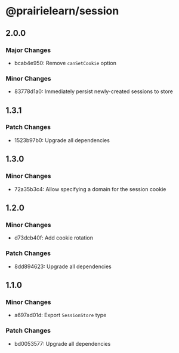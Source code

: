 # @prairielearn/session

## 2.0.0

### Major Changes

- bcab4e950: Remove `canSetCookie` option

### Minor Changes

- 83778d1a0: Immediately persist newly-created sessions to store

## 1.3.1

### Patch Changes

- 1523b97b0: Upgrade all dependencies

## 1.3.0

### Minor Changes

- 72a35b3c4: Allow specifying a domain for the session cookie

## 1.2.0

### Minor Changes

- d73dcb40f: Add cookie rotation

### Patch Changes

- 8dd894623: Upgrade all dependencies

## 1.1.0

### Minor Changes

- a697ad01d: Export `SessionStore` type

### Patch Changes

- bd0053577: Upgrade all dependencies
